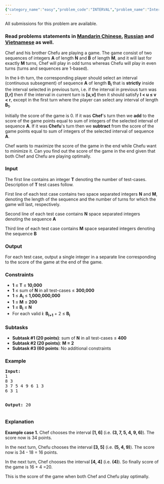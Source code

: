 ```yaml
---
{"category_name":"easy","problem_code":"INTERVAL","problem_name":"Interval Game","languages_supported":{"0":"ADA","1":"ASM","2":"BASH","3":"BF","4":"C","5":"C99 strict","6":"CAML","7":"CLOJ","8":"CLPS","9":"CPP 4.3.2","10":"CPP 4.9.2","11":"CPP14","12":"CS2","13":"D","14":"ERL","15":"FORT","16":"FS","17":"GO","18":"HASK","19":"ICK","20":"ICON","21":"JAVA","22":"JS","23":"LISP clisp","24":"LISP sbcl","25":"LUA","26":"NEM","27":"NICE","28":"NODEJS","29":"PAS fpc","30":"PAS gpc","31":"PERL","32":"PERL6","33":"PHP","34":"PIKE","35":"PRLG","36":"PYPY","37":"PYTH","38":"PYTH 3.4","39":"RUBY","40":"SCALA","41":"SCM chicken","42":"SCM guile","43":"SCM qobi","44":"ST","45":"TCL","46":"TEXT","47":"WSPC"},"max_timelimit":1,"source_sizelimit":50000,"problem_author":"kingofnumbers","problem_tester":"mgch","date_added":"8-06-2016","tags":{"0":"kingofnumbers"},"time":{"view_start_date":1487496600,"submit_start_date":1487496600,"visible_start_date":1487496600,"end_date":1735669800},"layout":"problem"}
---
```

<span class="solution-visible-txt">All submissions for this problem are available.</span><h3> Read problems statements in <a target="_blank" href="http://www.codechef.com/download/translated/FEB17/mandarin/INTERVAL.pdf">Mandarin Chinese</a>, <a target="_blank" href="http://www.codechef.com/download/translated/FEB17/russian/INTERVAL.pdf">Russian</a> and <a target="_blank" href="http://www.codechef.com/download/translated/FEB17/vietnamese/INTERVAL.pdf">Vietnamese</a> as well.</h3>

<p>Chef and his brother Chefu are playing a game. The game consist of two sequences of integers <b>A</b> of length <b>N</b> and <b>B</b> of length <b>M</b>, and it will last for exactly <b>M</b> turns, Chef will play in odd turns whereas Chefu will play in even turns (turns and sequences are 1-based).</p>

<p>In the <b>i</b>-th turn, the corresponding player should select an interval (continuous subsegment) of sequence <b>A</b> of length <b>B<sub>i</sub></b> that is <b>strictly</b> inside the interval selected in previous turn, i.e. if the interval in previous turn was <b>[l,r]</b> then if the interval in current turn is <b>[u,v]</b> then it should satisfy <b>l < u ≤ v < r</b>, except in the first turn where the player can select any interval of length <b>B<sub>1</sub></b>.</p>

<p>Initially the score of the game is 0. If it was <b>Chef</b>'s turn then we <b>add</b> to the score of the game points equal to sum of integers of the selected interval of sequence <b>A</b>. If it was <b>Chefu</b>'s turn then we <b>subtract</b> from the score of the game points equal to sum of integers of the selected interval of sequence <b>A</b>.</p>

<p>Chef wants to maximize the score of the game in the end while Chefu want to minimize it. Can you find out the score of the game in the end given that both Chef and Chefu are playing optimally.</p>


<h3>Input</h3>
<p>The first line contains an integer <b>T</b> denoting the number of test-cases. Description of <b>T</b> test cases follow.</p>
<p>First line of each test case contains two space separated integers <b>N</b> and <b>M</b>, denoting the length of the sequence and the number of turns for which the game will last, respectively.</p>
<p>Second line of each test case contains <b>N</b> space separated integers denoting the sequence <b>A</b></p>
<p>Third line of each test case contains <b>M</b> space separated integers denoting the sequence <b>B</b></p>

<h3>Output</h3>
<p>For each test case, output a single integer in a separate line corresponding to the score of the game at the end of the game.</p>


<h3>Constraints</h3>
<ul>
<li><b>1</b> ≤ <b>T</b> ≤ <b>10,000</b></li>
<li><b>1</b> ≤ sum of <b>N</b> in all test-cases ≤ <b>300,000</b></li>
<li><b>1</b> ≤ <b>A<sub>i</sub></b> ≤ <b>1,000,000,000</b></li>
<li><b>1</b> ≤ <b>M</b> ≤ <b>200</b></li>
<li><b>1</b> ≤ <b>B<sub>i</sub></b> ≤ <b>N</b></li>
<li>For each valid <b>i</b>: <b>B<sub>i+1</sub></b> + 2 ≤ <b>B<sub>i</sub></b></li>
</ul>


<h3>Subtasks</h3>
<ul>
<li><b>Subtask #1 (20 points)</b>: sum of <b>N</b> in all test-cases ≤ <b>400</b></li>
<li><b>Subtask #2 (20 points)</b>: <b>M = 2</b></li>
<li><b>Subtask #3 (60 points</b>: No additional constraints</b></li>
</ul>

<h3>Example</h3>
<pre><b>Input:</b>
<tt>1
8 3
3 7 5 4 9 6 1 3
6 3 1</tt>

<b>Output:</b>
<tt>20</tt>
</pre>

<h3>Explanation</h3>
<p><b>Example case 1.</b> Chef chooses the interval <b>[1, 6]</b> (i.e. <b>(3, 7, 5, 4, 9, 6)</b>). The score now is 34 points.</p>

<p>In the next turn, Chefu chooses the interval <b>[3, 5]</b> (i.e. <b>(5, 4, 9)</b>). The score now is 34 - 18 = 16 points.</p>

<p>In the next turn, Chef chooses the interval <b>[4, 4]</b> (i.e. <b>(4)</b>). So finally score of the game is 16 + 4 =20.</p>

<p>This is the score of the game when both Chef and Chefu play optimally.</p>